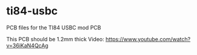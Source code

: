 # ti84-usbc
PCB files for the TI84 USBC mod PCB

This PCB should be 1.2mm thick
Video: https://www.youtube.com/watch?v=36iKaN4QcAg
